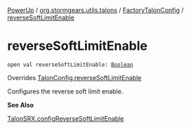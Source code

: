 [PowerUp](../../index.md) / [org.stormgears.utils.talons](../index.md) / [FactoryTalonConfig](index.md) / [reverseSoftLimitEnable](./reverse-soft-limit-enable.md)

# reverseSoftLimitEnable

`open val reverseSoftLimitEnable: `[`Boolean`](https://kotlinlang.org/api/latest/jvm/stdlib/kotlin/-boolean/index.html)

Overrides [TalonConfig.reverseSoftLimitEnable](../-talon-config/reverse-soft-limit-enable.md)

Configures the reverse soft limit enable.

**See Also**

[TalonSRX.configReverseSoftLimitEnable](#)


